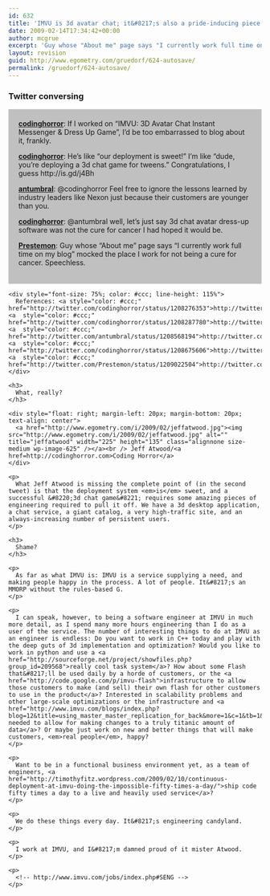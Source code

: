 ```yaml
---
id: 632
title: 'IMVU is 3d avatar chat; it&#8217;s also a pride-inducing piece of software engineering.'
date: 2009-02-14T17:34:42+00:00
author: mcgrue
excerpt: 'Guy whose "About me" page says "I currently work full time on my blog" mocked the place I work for not being a cure for cancer. '
layout: revision
guid: http://www.egometry.com/gruedorf/624-autosave/
permalink: /gruedorf/624-autosave/
---
```

### Twitter conversing

<div style="padding: 20px; background-color: silver;">
  <b><a href="http://twitter.com/codinghorror">codinghorror</a></b>: If I worked on &#8220;IMVU: 3D Avatar Chat Instant Messenger & Dress Up Game&#8221;, I&#8217;d be too embarrassed to blog about it, frankly.</p> 
  
  <p>
    <b><a href="http://twitter.com/codinghorror">codinghorror</a></b>: He&#8217;s like &#8220;our deployment is sweet!&#8221; I&#8217;m like &#8220;dude, you&#8217;re deploying a 3d chat game for tweens.&#8221; Congratulations, I guess http://is.gd/j4Bh
  </p>
  
  <p>
    <b><a href="http://twitter.com/antumbral">antumbral</a></b>: @codinghorror Feel free to ignore the lessons learned by industry leaders like Nexon just because their customers are younger than you.
  </p>
  
  <p>
    <b><a href="http://twitter.com/codinghorror">codinghorror</a></b>: @antumbral well, let&#8217;s just say 3d chat avatar dress-up software was not the cure for cancer I had hoped it would be.
  </p>
  
  <p>
    <b><a href="http://twitter.com/Prestemon">Prestemon</a></b>: Guy whose &#8220;About me&#8221; page says &#8220;I currently work full time on my blog&#8221; mocked the place I work for not being a cure for cancer. Speechless. </div> 
    
    <div style="font-size: 75%; color: #ccc; line-height: 115%">
      References: <a style="color: #ccc;" href="http://twitter.com/codinghorror/status/1208276353">http://twitter.com/codinghorror/status/1208276353</a> <a  style="color: #ccc;"  href="http://twitter.com/codinghorror/status/1208287780">http://twitter.com/codinghorror/status/1208287780</a> <a  style="color: #ccc;"  href="http://twitter.com/antumbral/status/1208568194">http://twitter.com/antumbral/status/1208568194</a> <a  style="color: #ccc;"  href="http://twitter.com/codinghorror/status/1208675606">http://twitter.com/codinghorror/status/1208675606</a> <a  style="color: #ccc;"  href="http://twitter.com/Prestemon/status/1209022504">http://twitter.com/Prestemon/status/1209022504</a>
    </div>
    
    <h3>
      What, really?
    </h3>
    
    <div style="float: right; margin-left: 20px; margin-bottom: 20px; text-align: center">
      <a href="http://www.egometry.com/i/2009/02/jeffatwood.jpg"><img src="http://www.egometry.com/i/2009/02/jeffatwood.jpg" alt="" title="jeffatwood" width="225" height="135" class="alignnone size-medium wp-image-625" /></a><br /> Jeff Atwood/<a href=http://codinghorror.com>Coding Horror</a>
    </div>
    
    <p>
      What Jeff Atwood is missing the complete point of (in the second tweet) is that the deployment system <em>is</em> sweet, and a successful &#8220;3d chat game&#8221; requires some amazing pieces of engineering required to pull it off. We have a 3d desktop application, a chat service, a giant catalog, a very high-traffic site, and an always-increasing number of persistent users.
    </p>
    
    <h3>
      Shame?
    </h3>
    
    <p>
      As far as what IMVU is: IMVU is a service supplying a need, and making people happy in the process. A lot of people. It&#8217;s an MMORP without the rules-based G.
    </p>
    
    <p>
      I can speak, however, to being a software engineer at IMVU in much more detail, as I spend many more hours engineering than I do as a user of the service. The number of interesting things to do at IMVU as an engineer is endless: Do you want to work in C++ today and play with the deep guts of 3d implementation and optimization? Would you like to work in python and use a <a href="http://sourceforge.net/project/showfiles.php?group_id=209568">really cool task system</a>? How about some Flash that&#8217;ll be used daily by a horde of customers, or the <a href="http://code.google.com/p/imvu-flash">infrastructure to allow those customers to make (and sell) their own flash for other customers to use in the product</a>? Interested in scalability problems and other large-scale optimizations or the infrastructure and <a href="http://www.imvu.com/blogs/index.php?blog=12&title=using_master_master_replication_for_back&more=1&c=1&tb=1&pb=1">strategies needed to allow for making changes to a truly titanic amount of data</a>? Or maybe just work on new and better things that will make customers, <em>real people</em>, happy?
    </p>
    
    <p>
      Want to be in a functional business environment yet, as a team of engineers, <a href="http://timothyfitz.wordpress.com/2009/02/10/continuous-deployment-at-imvu-doing-the-impossible-fifty-times-a-day/">ship code fifty times a day to a live and heavily used service</a>?
    </p>
    
    <p>
      We do these things every day. It&#8217;s engineering candyland.
    </p>
    
    <p>
      I work at IMVU, and I&#8217;m damned proud of it mister Atwood.
    </p>
    
    <p>
      <!-- http://www.imvu.com/jobs/index.php#SENG -->
    </p>